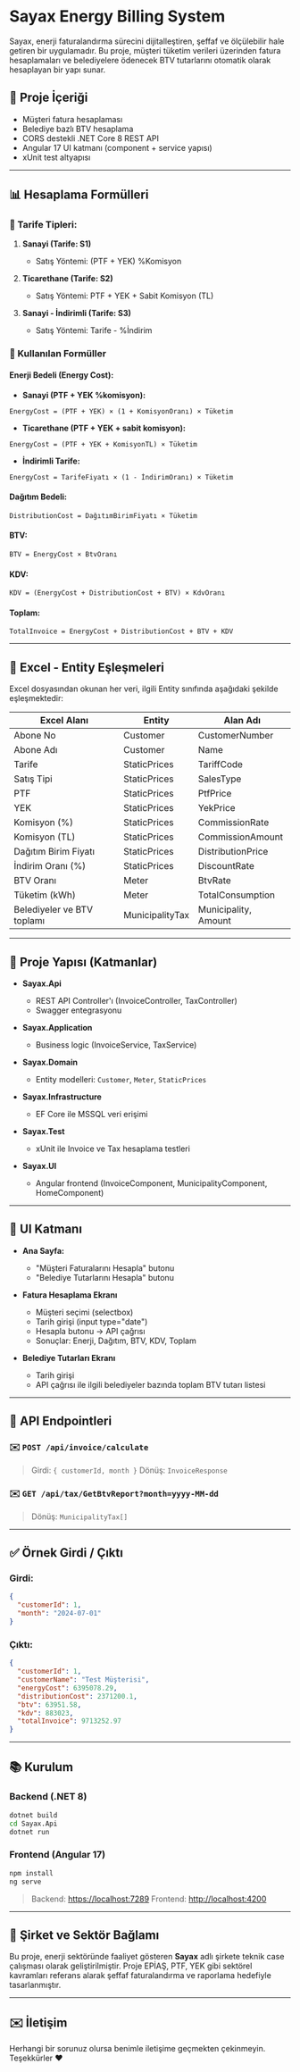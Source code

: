 # Sayax Energy Billing System

Sayax, enerji faturalandırma sürecini dijitalleştiren, şeffaf ve ölçülebilir hale getiren bir uygulamadır. Bu proje, müşteri tüketim verileri üzerinden fatura hesaplamaları ve belediyelere ödenecek BTV tutarlarını otomatik olarak hesaplayan bir yapı sunar.

## 📄 Proje İçeriği

* Müşteri fatura hesaplaması
* Belediye bazlı BTV hesaplama
* CORS destekli .NET Core 8 REST API
* Angular 17 UI katmanı (component + service yapısı)
* xUnit test altyapısı

---

## 📊 Hesaplama Formülleri

### 📅 Tarife Tipleri:

1. **Sanayi (Tarife: S1)**

   * Satış Yöntemi: (PTF + YEK) %Komisyon

2. **Ticarethane (Tarife: S2)**

   * Satış Yöntemi: PTF + YEK + Sabit Komisyon (TL)

3. **Sanayi - İndirimli (Tarife: S3)**

   * Satış Yöntemi: Tarife - %İndirim

### 🔢 Kullanılan Formüller

#### Enerji Bedeli (Energy Cost):

* **Sanayi (PTF + YEK %komisyon):**

```
EnergyCost = (PTF + YEK) × (1 + KomisyonOranı) × Tüketim
```

* **Ticarethane (PTF + YEK + sabit komisyon):**

```
EnergyCost = (PTF + YEK + KomisyonTL) × Tüketim
```

* **İndirimli Tarife:**

```
EnergyCost = TarifeFiyatı × (1 - İndirimOranı) × Tüketim
```

#### Dağıtım Bedeli:

```
DistributionCost = DağıtımBirimFiyatı × Tüketim
```

#### BTV:

```
BTV = EnergyCost × BtvOranı
```

#### KDV:

```
KDV = (EnergyCost + DistributionCost + BTV) × KdvOranı
```

#### Toplam:

```
TotalInvoice = EnergyCost + DistributionCost + BTV + KDV
```

---

## 🧱 Excel - Entity Eşleşmeleri

Excel dosyasından okunan her veri, ilgili Entity sınıfında aşağıdaki şekilde eşleşmektedir:

| Excel Alanı                | Entity          | Alan Adı             |
| -------------------------- | --------------- | -------------------- |
| Abone No                   | Customer        | CustomerNumber       |
| Abone Adı                  | Customer        | Name                 |
| Tarife                     | StaticPrices    | TariffCode           |
| Satış Tipi                 | StaticPrices    | SalesType            |
| PTF                        | StaticPrices    | PtfPrice             |
| YEK                        | StaticPrices    | YekPrice             |
| Komisyon (%)               | StaticPrices    | CommissionRate       |
| Komisyon (TL)              | StaticPrices    | CommissionAmount     |
| Dağıtım Birim Fiyatı       | StaticPrices    | DistributionPrice    |
| İndirim Oranı (%)          | StaticPrices    | DiscountRate         |
| BTV Oranı                  | Meter           | BtvRate              |
| Tüketim (kWh)              | Meter           | TotalConsumption     |
| Belediyeler ve BTV toplamı | MunicipalityTax | Municipality, Amount |

---

## 📁 Proje Yapısı (Katmanlar)

* **Sayax.Api**

  * REST API Controller'ı (InvoiceController, TaxController)
  * Swagger entegrasyonu

* **Sayax.Application**

  * Business logic (InvoiceService, TaxService)

* **Sayax.Domain**

  * Entity modelleri: `Customer`, `Meter`, `StaticPrices`

* **Sayax.Infrastructure**

  * EF Core ile MSSQL veri erişimi

* **Sayax.Test**

  * xUnit ile Invoice ve Tax hesaplama testleri

* **Sayax.UI**

  * Angular frontend (InvoiceComponent, MunicipalityComponent, HomeComponent)

---

## 🔧 UI Katmanı

* **Ana Sayfa:**

  * "Müşteri Faturalarını Hesapla" butonu
  * "Belediye Tutarlarını Hesapla" butonu

* **Fatura Hesaplama Ekranı**

  * Müşteri seçimi (selectbox)
  * Tarih girişi (input type="date")
  * Hesapla butonu → API çağrısı
  * Sonuçlar: Enerji, Dağıtım, BTV, KDV, Toplam

* **Belediye Tutarları Ekranı**

  * Tarih girişi
  * API çağrısı ile ilgili belediyeler bazında toplam BTV tutarı listesi

---

## 📢 API Endpointleri

### ✉️ `POST /api/invoice/calculate`

> Girdi: `{ customerId, month }`
> Dönüş: `InvoiceResponse`

### ✉️ `GET /api/tax/GetBtvReport?month=yyyy-MM-dd`

> Dönüş: `MunicipalityTax[]`

---

## ✅ Örnek Girdi / Çıktı

### Girdi:

```json
{
  "customerId": 1,
  "month": "2024-07-01"
}
```

### Çıktı:

```json
{
  "customerId": 1,
  "customerName": "Test Müşterisi",
  "energyCost": 6395078.29,
  "distributionCost": 2371200.1,
  "btv": 63951.58,
  "kdv": 883023,
  "totalInvoice": 9713252.97
}
```

---

## 📚 Kurulum

### Backend (.NET 8)

```bash
dotnet build
cd Sayax.Api
dotnet run
```

### Frontend (Angular 17)

```bash
npm install
ng serve
```

> Backend: [https://localhost:7289](https://localhost:7289)
> Frontend: [http://localhost:4200](http://localhost:4200)

---

## 📅 Şirket ve Sektör Bağlamı

Bu proje, enerji sektöründe faaliyet gösteren **Sayax** adlı şirkete teknik case çalışması olarak geliştirilmiştir. Proje EPİAŞ, PTF, YEK gibi sektörel kavramları referans alarak şeffaf faturalandırma ve raporlama hedefiyle tasarlanmıştır.

---

## ✉️ İletişim

Herhangi bir sorunuz olursa benimle iletişime geçmekten çekinmeyin.
Teşekkürler ❤️
